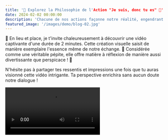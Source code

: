 ```yaml
---
title: '🌟 Explorez la Philosophie de l'Action "Je suis, donc tu es" 🌟'
date: 2024-02-02 00:00:00
description: 'Chacune de nos actions façonne notre réalité, engendrant des conséquences, qu'elles soient teintées de positivité ou de négativité. Cependant, je ne souhaite pas prolonger cette discussion à ce stade.'
featured_image: '/images/demo/blog-02.jpg'
---
```


🔄 En lieu et place, je t'invite chaleureusement à découvrir une vidéo captivante d'une durée de 2 minutes. Cette création visuelle saisit de manière exemplaire l'essence même de notre échange.
 🎥 Considérée comme une véritable pépite, elle offre matière à réflexion de manière aussi divertissante que perspicace ! 🤣

N'hésite pas à partager tes ressentis et impressions une fois que tu auras visionné cette vidéo intrigante. 
Ta perspective enrichira sans aucun doute notre dialogue ! 

<video src="../images/Je-suis-donc-tu-%20es%20.mp4" controls title="Title"></video>